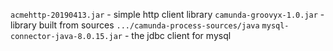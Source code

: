 `acmehttp-20190413.jar` - simple http client library
`camunda-groovyx-1.0.jar` - library built from sources `.../camunda-process-sources/java`
`mysql-connector-java-8.0.15.jar` - the jdbc client for mysql
